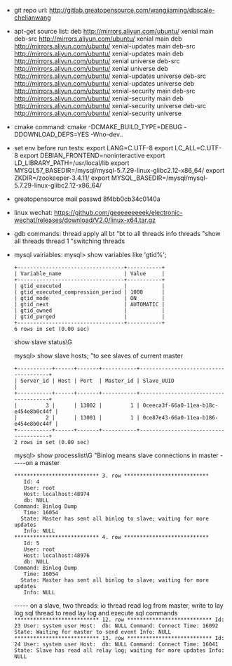 
- git repo url:
    http://gitlab.greatopensource.com/wangjiaming/dbscale-chelianwang


- apt-get source list:
    deb http://mirrors.aliyun.com/ubuntu/ xenial main deb-src http://mirrors.aliyun.com/ubuntu/ xenial main deb http://mirrors.aliyun.com/ubuntu/ xenial-updates main deb-src http://mirrors.aliyun.com/ubuntu/ xenial-updates main deb http://mirrors.aliyun.com/ubuntu/ xenial universe deb-src http://mirrors.aliyun.com/ubuntu/ xenial universe deb http://mirrors.aliyun.com/ubuntu/ xenial-updates universe deb-src http://mirrors.aliyun.com/ubuntu/ xenial-updates universe deb http://mirrors.aliyun.com/ubuntu/ xenial-security main deb-src http://mirrors.aliyun.com/ubuntu/ xenial-security main deb http://mirrors.aliyun.com/ubuntu/ xenial-security universe deb-src http://mirrors.aliyun.com/ubuntu/ xenial-security universe

- cmake command:
    cmake -DCMAKE_BUILD_TYPE=DEBUG -DDOWNLOAD_DEPS=YES -Wno-dev..




- set env before run tests:
    export LANG=C.UTF-8
    export LC_ALL=C.UTF-8
    export DEBIAN_FRONTEND=noninteractive
    export LD_LIBRARY_PATH=/usr/local/lib
    export MYSQL57_BASEDIR=/mysql/mysql-5.7.29-linux-glibc2.12-x86_64/
    export ZKDIR=/zookeeper-3.4.11/
    export MYSQL_BASEDIR=/mysql/mysql-5.7.29-linux-glibc2.12-x86_64/

- greatopensource mail passwd
    8f4bb0cb34c0140a
    
- linux wechat: https://github.com/geeeeeeeeek/electronic-wechat/releases/download/V2.0/linux-x64.tar.gz

- gdb commands:
    thread apply all bt "bt to all threads
    info threads "show all threads
    thread 1 "switching threads


- mysql vairiables:
    mysql> show variables like 'gtid%';
    ```
    +----------------------------------+-----------+
    | Variable_name                    | Value     |
    +----------------------------------+-----------+
    | gtid_executed                    |           |
    | gtid_executed_compression_period | 1000      |
    | gtid_mode                        | ON        |
    | gtid_next                        | AUTOMATIC |
    | gtid_owned                       |           |
    | gtid_purged                      |           |
    +----------------------------------+-----------+
    6 rows in set (0.00 sec)
    ```

    show slave status\G

    mysql> show slave hosts; "to see slaves of current master
    ```
    +-----------+------+-------+-----------+--------------------------------------+
    | Server_id | Host | Port  | Master_id | Slave_UUID                           |
    +-----------+------+-------+-----------+--------------------------------------+
    |         3 |      | 13002 |         1 | 0ceeca3f-66a0-11ea-b18c-e454e8b0c44f |
    |         2 |      | 13001 |         1 | 0ce87e43-66a0-11ea-b186-e454e8b0c44f |
    +-----------+------+-------+-----------+--------------------------------------+
    2 rows in set (0.00 sec)
    ```

    mysql> show processlist\G "Binlog means slave connections in master
    -----on a master
    ```
    *************************** 3. row ***************************
       Id: 4
       User: root
       Host: localhost:48974
       db: NULL
    Command: Binlog Dump
       Time: 16054
      State: Master has sent all binlog to slave; waiting for more updates
       Info: NULL
    *************************** 4. row ***************************
       Id: 5
       User: root
       Host: localhost:48976
       db: NULL
    Command: Binlog Dump
       Time: 16054
      State: Master has sent all binlog to slave; waiting for more updates
       Info: NULL
    ```

    ----- on a slave, 
    two threads: 
      io thread read log from master, write to lay log
      sql thread to read lay log and execute sql commands
      ```
    *************************** 12. row ***************************
       Id: 23
       User: system user
       Host: 
       db: NULL
    Command: Connect
       Time: 16092
      State: Waiting for master to send event
       Info: NULL
    *************************** 13. row ***************************
       Id: 24
       User: system user
       Host: 
       db: NULL
    Command: Connect
       Time: 16041
      State: Slave has read all relay log; waiting for more updates
       Info: NULL
      ```






